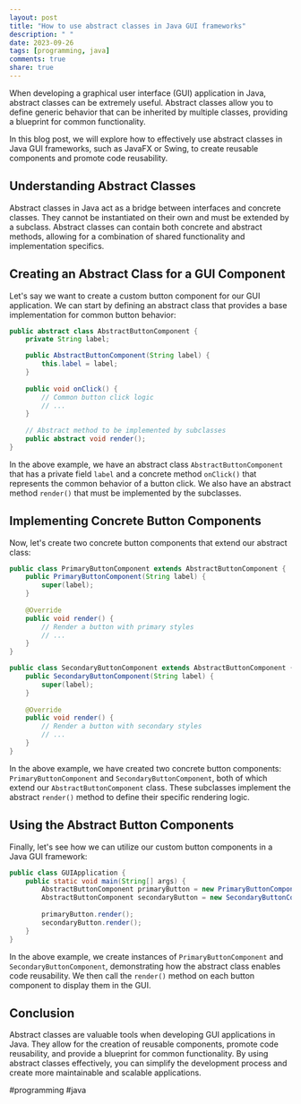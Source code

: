 ```yaml
---
layout: post
title: "How to use abstract classes in Java GUI frameworks"
description: " "
date: 2023-09-26
tags: [programming, java]
comments: true
share: true
---
```


When developing a graphical user interface (GUI) application in Java, abstract classes can be extremely useful. Abstract classes allow you to define generic behavior that can be inherited by multiple classes, providing a blueprint for common functionality.

In this blog post, we will explore how to effectively use abstract classes in Java GUI frameworks, such as JavaFX or Swing, to create reusable components and promote code reusability.

## Understanding Abstract Classes

Abstract classes in Java act as a bridge between interfaces and concrete classes. They cannot be instantiated on their own and must be extended by a subclass. Abstract classes can contain both concrete and abstract methods, allowing for a combination of shared functionality and implementation specifics.

## Creating an Abstract Class for a GUI Component

Let's say we want to create a custom button component for our GUI application. We can start by defining an abstract class that provides a base implementation for common button behavior:

```java
public abstract class AbstractButtonComponent {
    private String label;

    public AbstractButtonComponent(String label) {
        this.label = label;
    }
    
    public void onClick() {
        // Common button click logic
        // ...
    }
    
    // Abstract method to be implemented by subclasses
    public abstract void render();
}
```

In the above example, we have an abstract class `AbstractButtonComponent` that has a private field `label` and a concrete method `onClick()` that represents the common behavior of a button click. We also have an abstract method `render()` that must be implemented by the subclasses.

## Implementing Concrete Button Components

Now, let's create two concrete button components that extend our abstract class:

```java
public class PrimaryButtonComponent extends AbstractButtonComponent {
    public PrimaryButtonComponent(String label) {
        super(label);
    }
    
    @Override
    public void render() {
        // Render a button with primary styles
        // ...
    }
}

public class SecondaryButtonComponent extends AbstractButtonComponent {
    public SecondaryButtonComponent(String label) {
        super(label);
    }
    
    @Override
    public void render() {
        // Render a button with secondary styles
        // ...
    }
}
```

In the above example, we have created two concrete button components: `PrimaryButtonComponent` and `SecondaryButtonComponent`, both of which extend our `AbstractButtonComponent` class. These subclasses implement the abstract `render()` method to define their specific rendering logic.

## Using the Abstract Button Components

Finally, let's see how we can utilize our custom button components in a Java GUI framework:

```java
public class GUIApplication {
    public static void main(String[] args) {
        AbstractButtonComponent primaryButton = new PrimaryButtonComponent("Click Me");
        AbstractButtonComponent secondaryButton = new SecondaryButtonComponent("Go Back");
        
        primaryButton.render();
        secondaryButton.render();
    }
}
```

In the above example, we create instances of `PrimaryButtonComponent` and `SecondaryButtonComponent`, demonstrating how the abstract class enables code reusability. We then call the `render()` method on each button component to display them in the GUI.

## Conclusion

Abstract classes are valuable tools when developing GUI applications in Java. They allow for the creation of reusable components, promote code reusability, and provide a blueprint for common functionality. By using abstract classes effectively, you can simplify the development process and create more maintainable and scalable applications.

#programming #java